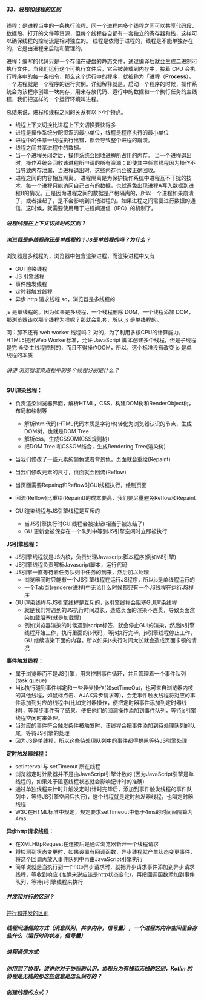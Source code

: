 ##### 33、进程和线程的区别
线程：是进程当中的⼀条执⾏流程。同⼀个进程内多个线程之间可以共享代码段、数据段、打开的⽂件等资源，但每个线程各⾃都有⼀套独⽴的寄存器和栈，这样可以确保线程的控制流是相对独⽴的。
线程是依附于进程的，线程是不能单独存在的，它是由进程来启动和管理的。

进程：编写的代码只是⼀个存储在硬盘的静态⽂件，通过编译后就会⽣成⼆进制可执⾏⽂件，当我们运⾏这个可执⾏⽂件后，它会被装载到内存中，接着 CPU 会执⾏程序中的每⼀条指令，那么这个运⾏中的程序，就被称为「进程（**Process**）。
⼀个进程就是⼀个程序的运⾏实例。详细解释就是，启动⼀个程序的时候，操作系统会为该程序创建⼀块内存，⽤来存放代码、运⾏中的数据和⼀个执⾏任务的主线程，我们把这样的⼀个运⾏环境叫进程。


总结来说，进程和线程之间的关系有以下4个特点。
- 线程上下文切换比进程上下文切换要快得多
- 进程是操作系统分配资源的最小单位，线程是程序执行的最小单位
- 进程中的任意⼀线程执⾏出错，都会导致整个进程的崩溃。
- 线程之间共享进程中的数据。
- 当⼀个进程关闭之后，操作系统会回收进程所占⽤的内存。
  当⼀个进程退出时，操作系统会回收该进程所申请的所有资源；即使其中任意线程因为操作不当导致内存泄漏，当进程退出时，这些内存也会被正确回收。
- 进程之间的内容相互隔离。
  进程隔离是为保护操作系统中进程互不⼲扰的技术，每⼀个进程只能访问⾃⼰占有的数据，也就避免出现进程A写⼊数据到进程B的情况。正是因为进程之间的数据是严格隔离的，所以⼀个进程如果崩溃了，或者挂起了，是不会影响到其他进程的。如果进程之间需要进⾏数据的通信，这时候，就需要使⽤⽤于进程间通信（IPC）的机制了。

##### 进程线程在上下文切换时的区别？


##### 浏览器是多线程的还是单线程的？JS是单线程的吗？为什么？
浏览器是多线程的，浏览器中包含渲染进程，而渲染进程中又有
- GUI 渲染线程
- JS 引擎线程
- 事件触发线程
- 定时器触发线程
- 异步 http 请求线程
so，浏览器是多线程的

js 是单线程的。因为如果是多线程，一个线程删除 DOM，一个线程添加 DOM，那浏览器该以那个线程为准呢？那就会乱套，所以 js 是单线程的。

问：那不还有 web worker 线程吗？
对的，为了利用多核CPU的计算能力，HTML5提出Web Worker标准，允许 JavaScript 脚本创建多个线程，但是子线程是完 全受主线程控制的，而且不得操作DOM，所以，这个标准没有改变 js 是单线程的本质


###### 讲讲 浏览器渲染进程中的多个线程分别是什么？
**GUI渲染线程：**
- 负责渲染浏览器界面，解析HTML，CSS，构建DOM树和RenderObject树，布局和绘制等
  - 解析html代码(HTML代码本质是字符串)转化为浏览器认识的节点，生成DOM树，也就是DOM Tree
  - 解析css，生成CSSOM(CSS规则树)
  - 把DOM Tree 和CSSOM结合，生成Rendering Tree(渲染树)

- 当我们修改了一些元素的颜色或者背景色，页面就会重绘(Repaint)
- 当我们修改元素的尺寸，页面就会回流(Reflow)
- 当页面需要Repaing和Reflow时GUI线程执行，绘制页面
- 回流(Reflow)比重绘(Repaint)的成本要高，我们要尽量避免Reflow和Repaint

- GUI渲染线程与JS引擎线程是互斥的
  - 当JS引擎执行时GUI线程会被挂起(相当于被冻结了)
  - GUI更新会被保存在一个队列中等到JS引擎空闲时立即被执行

**JS引擎线程：**
- JS引擎线程就是JS内核，负责处理Javascript脚本程序(例如V8引擎)
- JS引擎线程负责解析Javascript脚本，运行代码
- JS引擎一直等待着任务队列中任务的到来，然后加以处理
  - 浏览器同时只能有一个JS引擎线程在运行JS程序，所以js是单线程运行的
  - 一个Tab页(renderer进程)中无论什么时候都只有一个JS线程在运行JS程序
- GUI渲染线程与JS引擎线程是互斥的，js引擎线程会阻塞GUI渲染线程
  - 就是我们常遇到的JS执行时间过长，造成页面的渲染不连贯，导致页面渲染加载阻塞(就是加载慢)
  - 例如浏览器渲染的时候遇到script标签，就会停止GUI的渲染，然后js引擎线程开始工作，执行里面的js代码，等js执行完毕，js引擎线程停止工作，GUI继续渲染下面的内容。所以如果js执行时间太长就会造成页面卡顿的情况

**事件触发线程：**
- 属于浏览器而不是JS引擎，用来控制事件循环，并且管理着一个事件队列(task queue)
- 当js执行碰到事件绑定和一些异步操作(如setTimeOut，也可来自浏览器内核的其他线程，如鼠标点击、AJAX异步请求等)，会走事件触发线程将对应的事件添加到对应的线程中(比如定时器操作，便把定时器事件添加到定时器线程)，等异步事件有了结果，便把他们的回调操作添加到事件队列，等待js引擎线程空闲时来处理。
- 当对应的事件符合触发条件被触发时，该线程会把事件添加到待处理队列的队尾，等待JS引擎的处理
- 因为JS是单线程，所以这些待处理队列中的事件都得排队等待JS引擎处理

**定时触发器线程：**
- setInterval 与 setTimeout 所在线程
- 浏览器定时计数器并不是由JavaScript引擎计数的 (因为JavaScript引擎是单线程的，如果处于阻塞线程状态就会影响记计时的准确)
- 通过单独线程来计时并触发定时(计时完毕后，添加到事件触发线程的事件队列中，等待JS引擎空闲后执行)，这个线程就是定时触发器线程，也叫定时器线程
- W3C在HTML标准中规定，规定要求setTimeout中低于4ms的时间间隔算为4ms

**异步http请求线程：**
- 在XMLHttpRequest在连接后是通过浏览器新开一个线程请求
- 将检测到状态变更时，如果设置有回调函数，异步线程就产生状态变更事件，将这个回调再放入事件队列中再由JavaScript引擎执行
- 简单说就是当执行到一个http异步请求时，就把异步请求事件添加到异步请求线程，等收到响应 (准确来说应该是http状态变化)，再把回调函数添加到事件队列，等待js引擎线程来执行




##### 并发和并行的区别？
[并行和并发的区别](https://blog.csdn.net/weixin_47513022/article/details/115656874)

##### 线程间通信的方式（消息队列，共享内存，信号量），一个进程的内存空间里会存些什么（运行时的状态，信号量）

##### 进程通信方式:


##### 你用到了协程，讲讲你对于协程的认识，协程分为有栈和无栈的区别，Kotlin 的协程是无栈的那这些信息是怎么保存的？


##### 创建线程的方式？